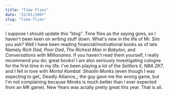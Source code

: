 ```yaml
---
title: "Time Flies"
date: "22/01/2007"
slug: "time-flies"
---
```


I suppose I should update this "blog". Time flies as the saying goes, so I haven't been keen on writing stuff down. What's new in the life of Mr. Sim you ask? Well I have been reading financial/motivational books as of late. Namely _Rich Dad, Poor Dad_, _The Richest Man in Babylon_, and _Conversations with Millionaires_. If you haven't read them yourself, I really recommend you do; great books! I am also seriously investigating cologne for the first time in my life. I've been playing a lot of the _Settlers II_, _NBA 2K7_, and I fell in love with _Mortal Kombat: Shaolin Monks_ (even though I was expecting to get_ Deadly Alliance_; the guy gave me the wrong game, but I'm not complaining because _Monks_ is much better than I ever expected from an _MK_ game). New Years was actally pretty great this year. That is all.
